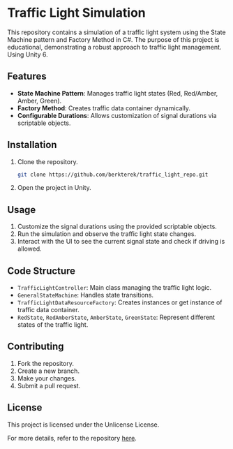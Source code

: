 
# Traffic Light Simulation

This repository contains a simulation of a traffic light system using the State Machine pattern and Factory Method in C#. The purpose of this project is educational, demonstrating a robust approach to traffic light management. Using Unity 6.

## Features
- **State Machine Pattern**: Manages traffic light states (Red, Red/Amber, Amber, Green).
- **Factory Method**: Creates traffic data container dynamically.
- **Configurable Durations**: Allows customization of signal durations via scriptable objects.

## Installation
1. Clone the repository.
   ```sh
   git clone https://github.com/berkterek/traffic_light_repo.git
   ```
2. Open the project in Unity.

## Usage
1. Customize the signal durations using the provided scriptable objects.
2. Run the simulation and observe the traffic light state changes.
3. Interact with the UI to see the current signal state and check if driving is allowed.

## Code Structure
- `TrafficLightController`: Main class managing the traffic light logic.
- `GeneralStateMachine`: Handles state transitions.
- `TrafficLightDataResourceFactory`: Creates instances or get instance of traffic data container.
- `RedState`, `RedAmberState`, `AmberState`, `GreenState`: Represent different states of the traffic light.

## Contributing
1. Fork the repository.
2. Create a new branch.
3. Make your changes.
4. Submit a pull request.

## License
This project is licensed under the Unlicense License.

For more details, refer to the repository [here](https://github.com/berkterek/traffic_light_repo).
